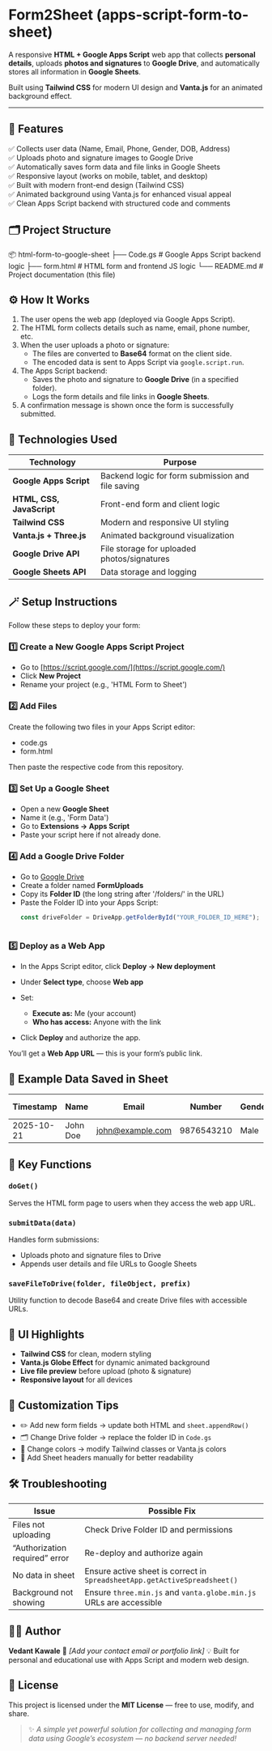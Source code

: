 # Form2Sheet (apps-script-form-to-sheet)
A responsive **HTML + Google Apps Script** web app that collects **personal details**, uploads **photos and signatures** to **Google Drive**, and automatically stores all information in **Google Sheets**.

Built using **Tailwind CSS** for modern UI design and **Vanta.js** for an animated background effect.

---

## 🚀 Features

✅ Collects user data (Name, Email, Phone, Gender, DOB, Address)  
✅ Uploads photo and signature images to Google Drive  
✅ Automatically saves form data and file links in Google Sheets  
✅ Responsive layout (works on mobile, tablet, and desktop)  
✅ Built with modern front-end design (Tailwind CSS)  
✅ Animated background using Vanta.js for enhanced visual appeal  
✅ Clean Apps Script backend with structured code and comments  



## 🗂️ Project Structure

📦 html-form-to-google-sheet
├── Code.gs           # Google Apps Script backend logic
├── form.html         # HTML form and frontend JS logic
└── README.md         # Project documentation (this file)



## ⚙️ How It Works

1. The user opens the web app (deployed via Google Apps Script).  
2. The HTML form collects details such as name, email, phone number, etc.  
3. When the user uploads a photo or signature:
   - The files are converted to **Base64** format on the client side.
   - The encoded data is sent to Apps Script via `google.script.run`.
4. The Apps Script backend:
   - Saves the photo and signature to **Google Drive** (in a specified folder).
   - Logs the form details and file links in **Google Sheets**.
5. A confirmation message is shown once the form is successfully submitted.



## 🧠 Technologies Used

| Technology                | Purpose                                           |
|---------------------------|---------------------------------------------------|
| **Google Apps Script**    | Backend logic for form submission and file saving |
| **HTML, CSS, JavaScript** | Front-end form and client logic                   |
| **Tailwind CSS**          | Modern and responsive UI styling                  |
| **Vanta.js + Three.js**   | Animated background visualization                 |
| **Google Drive API**      | File storage for uploaded photos/signatures       |
| **Google Sheets API**     | Data storage and logging                          |



## 🪄 Setup Instructions

Follow these steps to deploy your form:

### 1️⃣ Create a New Google Apps Script Project
- Go to [https://script.google.com/](https://script.google.com/)
- Click **New Project**
- Rename your project (e.g., 'HTML Form to Sheet')

### 2️⃣ Add Files
Create the following two files in your Apps Script editor:
- code.gs
- form.html

Then paste the respective code from this repository.



### 3️⃣ Set Up a Google Sheet
- Open a new **Google Sheet**
- Name it (e.g., 'Form Data')
- Go to **Extensions → Apps Script**
- Paste your script here if not already done.



### 4️⃣ Add a Google Drive Folder
- Go to [Google Drive](https://drive.google.com)
- Create a folder named **FormUploads**
- Copy its **Folder ID** (the long string after '/folders/' in the URL)
- Paste the Folder ID into your Apps Script:
  ```js
  const driveFolder = DriveApp.getFolderById("YOUR_FOLDER_ID_HERE");



### 5️⃣ Deploy as a Web App

* In the Apps Script editor, click **Deploy → New deployment**
* Under **Select type**, choose **Web app**
* Set:

  * **Execute as:** Me (your account)
  * **Who has access:** Anyone with the link
* Click **Deploy** and authorize the app.

You’ll get a **Web App URL** — this is your form’s public link.



## 📄 Example Data Saved in Sheet

| Timestamp  | Name     | Email                                       | Number     | Gender | DOB        | Address | Photo Link      | Signature Link      |
| ---------- | -------- | ------------------------------------------- | ---------- | ------ | ---------- | ------- | --------------- | ------------------- |
| 2025-10-21 | John Doe | [john@example.com](mailto:john@example.com) | 9876543210 | Male   | 2000-05-10 | Mumbai  | [View Photo](#) | [View Signature](#) |



## 🧩 Key Functions

### `doGet()`

Serves the HTML form page to users when they access the web app URL.

### `submitData(data)`

Handles form submissions:

* Uploads photo and signature files to Drive
* Appends user details and file URLs to Google Sheets

### `saveFileToDrive(folder, fileObject, prefix)`

Utility function to decode Base64 and create Drive files with accessible URLs.



## 🎨 UI Highlights

* **Tailwind CSS** for clean, modern styling
* **Vanta.js Globe Effect** for dynamic animated background
* **Live file preview** before upload (photo & signature)
* **Responsive layout** for all devices



## 🧰 Customization Tips

* ✏️ Add new form fields → update both HTML and `sheet.appendRow()`
* 🗂 Change Drive folder → replace the folder ID in `Code.gs`
* 🌈 Change colors → modify Tailwind classes or Vanta.js colors
* 🧾 Add Sheet headers manually for better readability



## 🛠 Troubleshooting

| Issue                          | Possible Fix                                                              |
| ------------------------------ | ------------------------------------------------------------------------- |
| Files not uploading            | Check Drive Folder ID and permissions                                     |
| “Authorization required” error | Re-deploy and authorize again                                             |
| No data in sheet               | Ensure active sheet is correct in `SpreadsheetApp.getActiveSpreadsheet()` |
| Background not showing         | Ensure `three.min.js` and `vanta.globe.min.js` URLs are accessible        |



## 🧑‍💻 Author

**Vedant Kawale**
📧 *[Add your contact email or portfolio link]*
💡 Built for personal and educational use with Apps Script and modern web design.



## 🪪 License

This project is licensed under the **MIT License** — free to use, modify, and share.



> ✨ *A simple yet powerful solution for collecting and managing form data using Google’s ecosystem — no backend server needed!*
